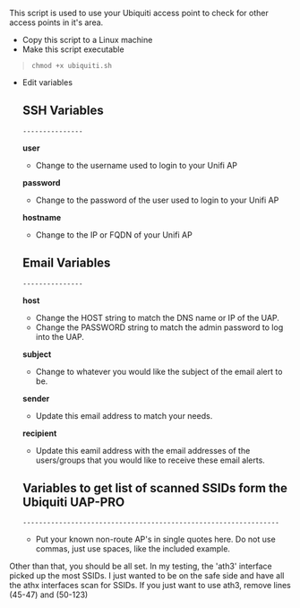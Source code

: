 This script is used to use your Ubiquiti access point to check for other access points in it's area.

* Copy this script to a Linux machine
* Make this script executable
> `chmod +x ubiquiti.sh`

* Edit variables
	## SSH Variables
	  ---------------
	**user**
	* Change to the username used to login to your Unifi AP

	**password**
	* Change to the password of the user used to login to your Unifi AP

	**hostname**
	* Change to the IP or FQDN of your Unifi AP

	## Email Variables
	  ---------------
	
	**host**		
	* Change the HOST string to match the DNS name or IP of the UAP.
	* Change the PASSWORD string to match the admin password to log into the UAP.

	**subject**
	* Change to whatever you would like the subject of the email alert to be.

	**sender**		
	* Update this email address to match your needs.
	
	**recipient**	
	* Update this eamil address with the email addresses of the users/groups that you would like to receive these email alerts.
	
	## Variables to get list of scanned SSIDs form the Ubiquiti UAP-PRO
	  ----------------------------------------------------------------
	* Put your known non-route AP's in single quotes here. Do not use commas, just use spaces, like the included example.

Other than that, you should be all set. In my testing, the 'ath3' interface picked up the most SSIDs. I just wanted to be on the safe side
and have all the athx interfaces scan for SSIDs. If you just want to use ath3, remove lines (45-47) and (50-123)

